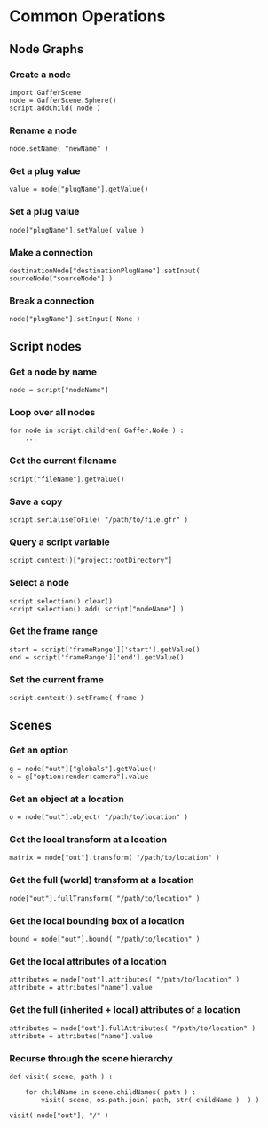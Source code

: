 Common Operations
=================

Node Graphs
-----------

### Create a node

```
import GafferScene
node = GafferScene.Sphere()
script.addChild( node )
```

### Rename a node

```
node.setName( "newName" )
```

### Get a plug value

```
value = node["plugName"].getValue()
```

### Set a plug value

```
node["plugName"].setValue( value )
```

### Make a connection

```
destinationNode["destinationPlugName"].setInput( sourceNode["sourceNode"] )
```

### Break a connection

```
node["plugName"].setInput( None )
```

Script nodes
------------

### Get a node by name

```
node = script["nodeName"]
```

### Loop over all nodes

```
for node in script.children( Gaffer.Node ) :
	...
```

### Get the current filename

```
script["fileName"].getValue()
```

### Save a copy

```
script.serialiseToFile( "/path/to/file.gfr" )
```

### Query a script variable

```
script.context()["project:rootDirectory"]
```

### Select a node

```
script.selection().clear()
script.selection().add( script["nodeName"] )
```

### Get the frame range

```
start = script['frameRange']['start'].getValue()
end = script['frameRange']['end'].getValue()
```

### Set the current frame

```
script.context().setFrame( frame )
```

Scenes
------

### Get an option

```
g = node["out"]["globals"].getValue()
o = g["option:render:camera"].value
```

### Get an object at a location

```
o = node["out"].object( "/path/to/location" )
```

### Get the local transform at a location

```
matrix = node["out"].transform( "/path/to/location" )
```

### Get the full (world) transform at a location

```
node["out"].fullTransform( "/path/to/location" )
```

### Get the local bounding box of a location

```
bound = node["out"].bound( "/path/to/location" )
```

### Get the local attributes of a location

```
attributes = node["out"].attributes( "/path/to/location" )
attribute = attributes["name"].value
```

### Get the full (inherited + local) attributes of a location

```
attributes = node["out"].fullAttributes( "/path/to/location" )
attribute = attributes["name"].value
```

### Recurse through the scene hierarchy

```
def visit( scene, path ) :

	for childName in scene.childNames( path ) :
		visit( scene, os.path.join( path, str( childName )  ) )

visit( node["out"], "/" )
```
